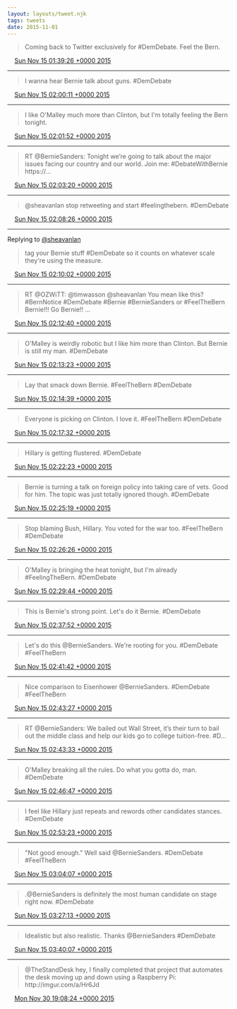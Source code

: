 ```yaml
---
layout: layouts/tweet.njk
tags: tweets
date: 2015-11-01
---
```


> Coming back to Twitter exclusively for \#DemDebate\. Feel the Bern\.

<img src="/img/tweet-media/tweet.ico" width="12" /> [Sun Nov 15 01:39:26 +0000 2015](https://twitter.com/timwasson/status/665705634654908416)

----

> I wanna hear Bernie talk about guns\. \#DemDebate

<img src="/img/tweet-media/tweet.ico" width="12" /> [Sun Nov 15 02:00:11 +0000 2015](https://twitter.com/timwasson/status/665710859230969856)

----

> I like O'Malley much more than Clinton, but I'm totally feeling the Bern tonight\.

<img src="/img/tweet-media/tweet.ico" width="12" /> [Sun Nov 15 02:01:52 +0000 2015](https://twitter.com/timwasson/status/665711283652550657)

----

> RT @BernieSanders: Tonight we’re going to talk about the major issues facing our country and our world\. Join me: \#DebateWithBernie https://…

<img src="/img/tweet-media/tweet.ico" width="12" /> [Sun Nov 15 02:03:20 +0000 2015](https://twitter.com/timwasson/status/665711651585331200)

----

> @sheavanlan stop retweeting and start \#feelingthebern\. \#DemDebate

<img src="/img/tweet-media/tweet.ico" width="12" /> [Sun Nov 15 02:08:26 +0000 2015](https://twitter.com/timwasson/status/665712932211200000)

----

Replying to [@sheavanlan](https://twitter.com/sheavanlan/status/665713148347961344)

> tag your Bernie stuff \#DemDebate so it counts on whatever scale they're using the measure\.

<img src="/img/tweet-media/tweet.ico" width="12" /> [Sun Nov 15 02:10:02 +0000 2015](https://twitter.com/timwasson/status/665713335803838465)

----

> RT @OZWiTT: @timwasson @sheavanlan You mean like this? \#BernNotice \#DemDebate \#Bernie \#BernieSanders or \#FeelTheBern Bernie\!\!\! Go Bernie\!\! …

<img src="/img/tweet-media/tweet.ico" width="12" /> [Sun Nov 15 02:12:40 +0000 2015](https://twitter.com/timwasson/status/665714001481887744)

----

> O'Malley is weirdly robotic but I like him more than Clinton\. But Bernie is still my man\. \#DemDebate

<img src="/img/tweet-media/tweet.ico" width="12" /> [Sun Nov 15 02:13:23 +0000 2015](https://twitter.com/timwasson/status/665714181799219201)

----

> Lay that smack down Bernie\. \#FeelTheBern \#DemDebate

<img src="/img/tweet-media/tweet.ico" width="12" /> [Sun Nov 15 02:14:39 +0000 2015](https://twitter.com/timwasson/status/665714497009532928)

----

> Everyone is picking on Clinton\. I love it\. \#FeelTheBern \#DemDebate

<img src="/img/tweet-media/tweet.ico" width="12" /> [Sun Nov 15 02:17:32 +0000 2015](https://twitter.com/timwasson/status/665715224004026368)

----

> Hillary is getting flustered\. \#DemDebate

<img src="/img/tweet-media/tweet.ico" width="12" /> [Sun Nov 15 02:22:23 +0000 2015](https://twitter.com/timwasson/status/665716443854434304)

----

> Bernie is turning a talk on foreign policy into taking care of vets\. Good for him\. The topic was just totally ignored though\. \#DemDebate

<img src="/img/tweet-media/tweet.ico" width="12" /> [Sun Nov 15 02:25:19 +0000 2015](https://twitter.com/timwasson/status/665717182509125632)

----

> Stop blaming Bush, Hillary\. You voted for the war too\. \#FeelTheBern \#DemDebate

<img src="/img/tweet-media/tweet.ico" width="12" /> [Sun Nov 15 02:26:26 +0000 2015](https://twitter.com/timwasson/status/665717465159077888)

----

> O'Malley is bringing the heat tonight, but I'm already \#FeelingTheBern\. \#DemDebate

<img src="/img/tweet-media/tweet.ico" width="12" /> [Sun Nov 15 02:29:44 +0000 2015](https://twitter.com/timwasson/status/665718295174123520)

----

> This is Bernie's strong point\. Let's do it Bernie\. \#DemDebate

<img src="/img/tweet-media/tweet.ico" width="12" /> [Sun Nov 15 02:37:52 +0000 2015](https://twitter.com/timwasson/status/665720339800834048)

----

> Let's do this @BernieSanders\. We're rooting for you\. \#DemDebate \#FeelTheBern

<img src="/img/tweet-media/tweet.ico" width="12" /> [Sun Nov 15 02:41:42 +0000 2015](https://twitter.com/timwasson/status/665721307523231745)

----

> Nice comparison to Eisenhower @BernieSanders\. \#DemDebate \#FeelTheBern

<img src="/img/tweet-media/tweet.ico" width="12" /> [Sun Nov 15 02:43:27 +0000 2015](https://twitter.com/timwasson/status/665721744754274304)

----

> RT @BernieSanders: We bailed out Wall Street, it’s their turn to bail out the middle class and help our kids go to college tuition\-free\. \#D…

<img src="/img/tweet-media/tweet.ico" width="12" /> [Sun Nov 15 02:43:33 +0000 2015](https://twitter.com/timwasson/status/665721771698421760)

----

> O'Malley breaking all the rules\. Do what you gotta do, man\. \#DemDebate

<img src="/img/tweet-media/tweet.ico" width="12" /> [Sun Nov 15 02:46:47 +0000 2015](https://twitter.com/timwasson/status/665722586752417793)

----

> I feel like Hillary just repeats and rewords other candidates stances\. \#DemDebate

<img src="/img/tweet-media/tweet.ico" width="12" /> [Sun Nov 15 02:53:23 +0000 2015](https://twitter.com/timwasson/status/665724247759695872)

----

> "Not good enough\." Well said @BernieSanders\. \#DemDebate \#FeelTheBern

<img src="/img/tweet-media/tweet.ico" width="12" /> [Sun Nov 15 03:04:07 +0000 2015](https://twitter.com/timwasson/status/665726947465367552)

----

> \.@BernieSanders is definitely the most human candidate on stage right now\. \#DemDebate

<img src="/img/tweet-media/tweet.ico" width="12" /> [Sun Nov 15 03:27:13 +0000 2015](https://twitter.com/timwasson/status/665732762653954048)

----

> Idealistic but also realistic\. Thanks @BernieSanders \#DemDebate

<img src="/img/tweet-media/tweet.ico" width="12" /> [Sun Nov 15 03:40:07 +0000 2015](https://twitter.com/timwasson/status/665736005165518848)

----

> @TheStandDesk hey, I finally completed that project that automates the desk moving up and down using a Raspberry Pi:  
> http://imgur\.com/a/Hr6Jd

<img src="/img/tweet-media/tweet.ico" width="12" /> [Mon Nov 30 19:08:24 +0000 2015](https://twitter.com/timwasson/status/671405433274236928)